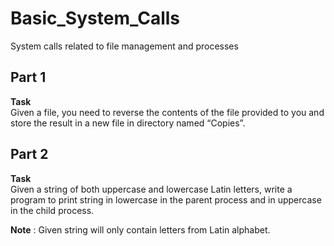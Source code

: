 # Basic_System_Calls
System calls related to file management and processes

## Part 1
__Task__  
Given a file, you need to reverse the contents of the file provided to you and store the result in a new file in directory named “Copies”.  


## Part 2
__Task__  
Given a string of both uppercase and lowercase Latin letters, write a program to print string in lowercase in the parent process and in uppercase in the child process.  

**Note** : Given string will only contain letters from Latin alphabet.  


